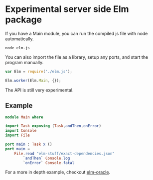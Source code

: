 # Experimental server side Elm package

If you have a Main module, you can run the compiled js file with node automatically. 

```
node elm.js
```

You can also import the file as a library, setup any ports, and start the program manually.

```js
var Elm = require('./elm.js');

Elm.worker(Elm.Main, {});
```

The API is still very experimental.

## Example

```elm
module Main where

import Task exposing (Task,andThen,onError)
import Console
import File

port main : Task x ()
port main =
    File.read "elm-stuff/exact-dependencies.json"
        `andThen` Console.log
        `onError` Console.fatal
```

For a more in depth example, checkout [elm-oracle](https://github.com/ElmCast/elm-oracle/blob/master/Main.elm).
